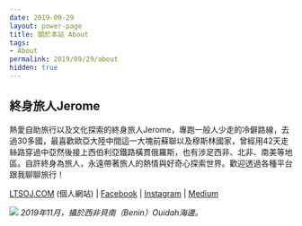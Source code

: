 ```yaml
---
date: 2019-09-29
layout: power-page
title: 關於本站 About
tags:
- About
permalink: 2019/09/29/about
hidden: true
---
```


## 終身旅人Jerome

熱愛自助旅行以及文化探索的終身旅人Jerome，專跑一般人少走的冷僻路線，去過30多國，最喜歡歐亞大陸中間這一大塊前蘇聯以及穆斯林國家，曾經用42天走絲路穿過中亞然後接上西伯利亞鐵路橫貫俄羅斯，也有涉足西非、北非、南美等地區。自許終身為旅人，永遠帶著旅人的熱情與好奇心探索世界。歡迎透過各種平台跟我聊聊旅行！

[LTSOJ.COM](https://ltsoj.com) (個人網站) |
[Facebook](https://www.facebook.com/lifetimesojourner) |
[Instagram](https://instagram.com/lifetimesojourner) |
[Medium](https://medium.com/@jeromecyang)

![](https://imgur.com/h1LngZr.jpg)
*2019年11月，攝於西非貝南（Benin）Ouidah海邊。*

